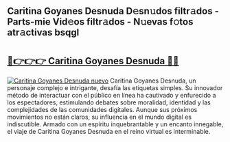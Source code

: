 ## Caritina Goyanes Desnuda D𝚎sn𝚞dos filtr𝚊dos - Parts-mie Vid𝚎os filtr𝚊dos - N𝚞evas f𝚘tos atr𝚊ctivas bsqgl

# <h2><a href="http://mb9inx.tromn.icu/?c=Caritina+Goyanes+Desnuda">🔗👉👉👉 Caritina Goyanes Desnuda 🔗🔗</a></h2>

[![Caritina Goyanes Desnuda nuevo](https://i.imgur.com/pEAQMta.gif)](http://mb9inx.tromn.icu/?c=Caritina+Goyanes+Desnuda)
Caritina Goyanes Desnuda, un personaje complejo e intrigante, desafía las etiquetas simples. Su innovador método de interactuar con el público en línea ha cautivado y enfurecido a los espectadores, estimulando debates sobre moralidad, identidad y las complejidades de las comunidades digitales. Aunque sus próximos movimientos no están claros, su influencia en el mundo digital es indiscutible. Armado con un espíritu inquebrantable y un encanto innegable, el viaje de Caritina Goyanes Desnuda en el reino virtual es interminable.
